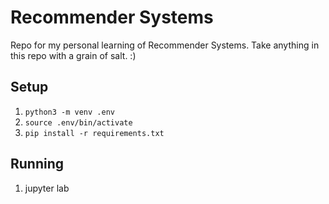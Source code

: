 # Recommender Systems
Repo for my personal learning of Recommender Systems. Take anything in this repo with a grain of salt. :)

## Setup

1. `python3 -m venv .env`
1. `source .env/bin/activate`
1. `pip install -r requirements.txt`

## Running

1. jupyter lab
